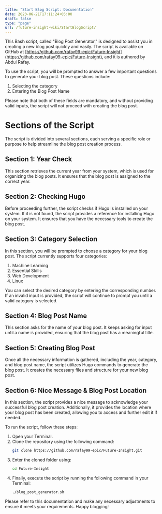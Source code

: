 ```yaml
---
title: "Start Blog Script: Documentation"
date: 2023-06-21T17:11:24+05:00
draft: false
type: "page"
url: /future-insight-wiki/StartBlogScript/
---
```


This Bash script, called "Blog Post Generator," is designed to assist you in creating a new blog post quickly and easily. The script is available on GitHub at [https://github.com/rafay99-epic/Future-Insight](https://github.com/rafay99-epic/Future-Insight), and it is authored by Abdul Rafay.

To use the script, you will be prompted to answer a few important questions to generate your blog post. These questions include:

1. Selecting the category
2. Entering the Blog Post Name

Please note that both of these fields are mandatory, and without providing valid inputs, the script will not proceed with creating the blog post.

# Sections of the Script
The script is divided into several sections, each serving a specific role or purpose to help streamline the blog post creation process.

## Section 1: Year Check
This section retrieves the current year from your system, which is used for organizing the blog posts. It ensures that the blog post is assigned to the correct year.

## Section 2: Checking Hugo
Before proceeding further, the script checks if Hugo is installed on your system. If it is not found, the script provides a reference for installing Hugo on your system. It ensures that you have the necessary tools to create the blog post.

## Section 3: Category Selection
In this section, you will be prompted to choose a category for your blog post. The script currently supports four categories:

1. Machine Learning
2. Essential Skills
3. Web Development
4. Linux

You can select the desired category by entering the corresponding number. If an invalid input is provided, the script will continue to prompt you until a valid category is selected.

## Section 4: Blog Post Name
This section asks for the name of your blog post. It keeps asking for input until a name is provided, ensuring that the blog post has a meaningful title.

## Section 5: Creating Blog Post
Once all the necessary information is gathered, including the year, category, and blog post name, the script utilizes Hugo commands to generate the blog post. It creates the necessary files and structure for your new blog post.

## Section 6: Nice Message & Blog Post Location
In this section, the script provides a nice message to acknowledge your successful blog post creation. Additionally, it provides the location where your blog post has been created, allowing you to access and further edit it if needed.

To run the script, follow these steps:

1. Open your Terminal.
2. Clone the repository using the following command:
   ```bash
   git clone https://github.com/rafay99-epic/Future-Insight.git
   ```
3. Enter the cloned folder using:
   ```bash
   cd Future-Insight
   ```
4. Finally, execute the script by running the following command in your Terminal:
   ```bash
   ./blog_post_generator.sh
   ```

Please refer to this documentation and make any necessary adjustments to ensure it meets your requirements. Happy blogging!